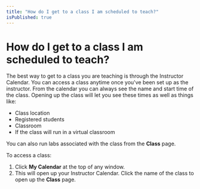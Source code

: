 ```yaml
---
title: "How do I get to a class I am scheduled to teach?"
isPublished: true
---
```


# How do I get to a class I am scheduled to teach?

The best way to get to a class you are teaching is through the Instructor Calendar. You can access a class anytime once you've been set up as the instructor. From the calendar you can always see the name and start time of the class. Opening up the class will let you see these times as well as things like:

- Class location
- Registered students
- Classroom
- If the class will run in a virtual classroom

You can also run labs associated with the class from the **Class** page.

To access a class:
1. Click **My Calendar** at the top of any window. 
1. This will open up your Instructor Calendar. Click the name of the class to open up the **Class** page.
